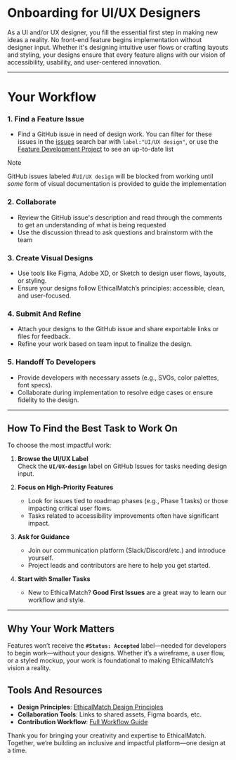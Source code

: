 # Onboarding for UI/UX Designers
As a UI and/or UX designer, you fill the essential first step in making new ideas a reality. No front-end feature begins implementation without designer input. Whether it's designing intuitive user flows or crafting layouts and styling, your designs ensure that every feature aligns with our vision of accessibility, usability, and user-centered innovation.

---
# Your Workflow
### 1. Find a Feature Issue
- Find a GitHub issue in need of design work. You can filter for these issues in the [issues](https://github.com/Ethical-Commons-Project/EthicalMatch/issues) search bar with `label:"UI/UX design"`, or use the [Feature Development Project](https://github.com/orgs/Ethical-Commons-Project/projects/2/views/8) to see an up-to-date list
>[!Note]
>GitHub issues labeled #`UI/UX design` will be blocked from working until *some* form of visual documentation is provided to guide the implementation
### 2. Collaborate
- Review the GitHub issue's description and read through the comments to get an understanding of what is being requested
- Use the discussion thread to ask questions and brainstorm with the team
### 3. Create Visual Designs
- Use tools like Figma, Adobe XD, or Sketch to design user flows, layouts, or styling.
- Ensure your designs follow EthicalMatch’s principles: accessible, clean, and user-focused.

### 4. Submit And Refine

- Attach your designs to the GitHub issue and share exportable links or files for feedback.
- Refine your work based on team input to finalize the design.

### 5. Handoff To Developers

- Provide developers with necessary assets (e.g., SVGs, color palettes, font specs).
- Collaborate during implementation to resolve edge cases or ensure fidelity to the design.

---

## How To Find the Best Task to Work On

To choose the most impactful work:

1. **Browse the UI/UX Label**  
    Check the **`UI/UX-design`** label on GitHub Issues for tasks needing design input.
    
1. **Focus on High-Priority Features**
    
    - Look for issues tied to roadmap phases (e.g., Phase 1 tasks) or those impacting critical user flows.
    - Tasks related to accessibility improvements often have significant impact.
1. **Ask for Guidance**
    
    - Join our communication platform (Slack/Discord/etc.) and introduce yourself.
    - Project leads and contributors are here to help you get started.
1. **Start with Smaller Tasks**
    
    - New to EthicalMatch? **Good First Issues** are a great way to learn our workflow and style.

---

## Why Your Work Matters

Features won’t receive the **`#Status: Accepted`** label—needed for developers to begin work—without your designs. Whether it’s a wireframe, a user flow, or a styled mockup, your work is foundational to making EthicalMatch’s vision a reality.

## **Tools And Resources**

- **Design Principles**: [EthicalMatch Design Principles](#link-to-design-principles)
- **Collaboration Tools**: Links to shared assets, Figma boards, etc.
- **Contribution Workflow**: [Full Workflow Guide](#link-to-contribution-guide)

Thank you for bringing your creativity and expertise to EthicalMatch. Together, we’re building an inclusive and impactful platform—one design at a time.